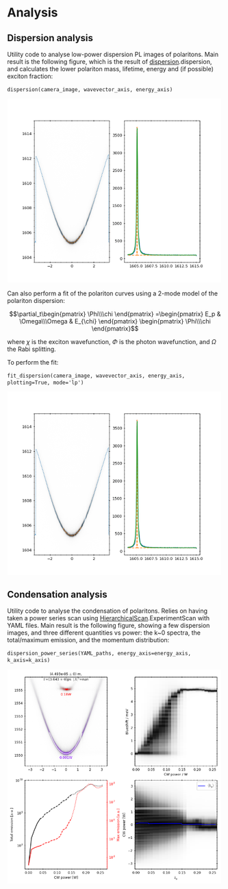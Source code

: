 # Analysis

## Dispersion analysis
Utility code to analyse low-power dispersion PL images of polaritons. Main result is the following figure, which is the
result of [dispersion](../microcavities/analysis/dispersion.py).dispersion, and calculates the lower polariton mass, 
lifetime, energy and (if possible) exciton fraction:

```
dispersion(camera_image, wavevector_axis, energy_axis)
```
<img src="figures/analysis_dispersion.png" width="500">

Can also perform a fit of the polariton curves using a 2-mode model of the polariton dispersion:

$$\partial_t\begin{pmatrix}  
\Phi\\\chi
\end{pmatrix}
=\begin{pmatrix}  
E_p & \Omega\\\Omega & E_{\chi}
\end{pmatrix}
\begin{pmatrix}  
\Phi\\\chi
\end{pmatrix}$$

where $\chi$ is the exciton wavefunction, $\Phi$ is the photon wavefunction, and $\Omega$ the Rabi splitting.

To perform the fit:

```
fit_dispersion(camera_image, wavevector_axis, energy_axis, plotting=True, mode='lp')
```
<img src="figures/analysis_dispersion.png" width="500">


## Condensation analysis
Utility code to analyse the condensation of polaritons. Relies on having taken a power series scan using 
[HierarchicalScan](../microcavities/utils/HierarchicalScan.py).ExperimentScan with YAML files. 
Main result is the following figure, showing a few dispersion images, and three different quantities vs power: the k~0
spectra, the total/maximum emission, and the momentum distribution:

```
dispersion_power_series(YAML_paths, energy_axis=energy_axis, k_axis=k_axis)
```
<img src="figures/analysis_condensation.png" width="500">

